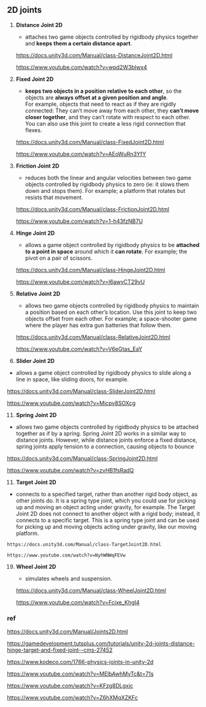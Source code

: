 ## 2D joints
1. **Distance Joint 2D** 
   - attaches two game objects controlled by rigidbody physics together and **keeps them a certain distance apart**.

   https://docs.unity3d.com/Manual/class-DistanceJoint2D.html

   https://www.youtube.com/watch?v=wpd2W3bIwx4
   
3. **Fixed Joint 2D**
   - **keeps two objects in a position relative to each other**, so the objects are **always offset at a given position and angle**. \
     For example, objects that need to react as if they are rigidly connected: They can’t move away from each other, they **can’t move closer together**, and they can’t rotate with respect to each other. You can also use this joint to create a less rigid connection that flexes.
  
   https://docs.unity3d.com/Manual/class-FixedJoint2D.html

   https://www.youtube.com/watch?v=AEoWuRn3YfY

5. **Friction Joint 2D** 
   - reduces both the linear and angular velocities between two game objects controlled by rigidbody physics to zero (ie: it slows them down and stops them). For example; a platform that rotates but resists that movement.
  
   https://docs.unity3d.com/Manual/class-FrictionJoint2D.html

   https://www.youtube.com/watch?v=1-h43fzNB7U

7. **Hinge Joint 2D** 
   - allows a game object controlled by rigidbody physics to be **attached to a point in space** around which it **can rotate**. For example; the pivot on a pair of scissors.
  
   https://docs.unity3d.com/Manual/class-HingeJoint2D.html

   https://www.youtube.com/watch?v=l6awvCT29yU

8. **Relative Joint 2D**
   - allows two game objects controlled by rigidbody physics to maintain a position based on each other’s location. Use this joint to keep two objects offset from each other. For example; a space-shooter game where the player has extra gun batteries that follow them.
  
   https://docs.unity3d.com/Manual/class-RelativeJoint2D.html

   https://www.youtube.com/watch?v=V6eGtas_EaY

10. **Slider Joint 2D** 
   - allows a game object controlled by rigidbody physics to slide along a line in space, like sliding doors, for example.
  
   https://docs.unity3d.com/Manual/class-SliderJoint2D.html

   https://www.youtube.com/watch?v=Micpv8SOXcg

11. **Spring Joint 2D** 
   - allows two game objects controlled by rigidbody physics to be attached together as if by a spring. Spring Joint 2D works in a similar way to distance joints. However, while distance joints enforce a fixed distance, spring joints apply tension to a connection, causing objects to bounce
  
   https://docs.unity3d.com/Manual/class-SpringJoint2D.html

   https://www.youtube.com/watch?v=zvHB1fsRadQ
   
11. **Target Joint 2D** 
   - connects to a specified target, rather than another rigid body object, as other joints do. It is a spring type joint, which you could use for picking up and moving an object acting under gravity, for example. The Target Joint 2D does not connect to another object with a rigid body; instead, it connects to a specific target. This is a spring type joint and can be used for picking up and moving objects acting under gravity, like our moving platform.
  
    https://docs.unity3d.com/Manual/class-TargetJoint2D.html

    https://www.youtube.com/watch?v=NyhWNWqFEVw

19. **Wheel Joint 2D** 
    - simulates wheels and suspension.

    https://docs.unity3d.com/Manual/class-WheelJoint2D.html

    https://www.youtube.com/watch?v=Fcjxe_KhgI4

    
### ref

https://docs.unity3d.com/Manual/Joints2D.html

https://gamedevelopment.tutsplus.com/tutorials/unity-2d-joints-distance-hinge-target-and-fixed-joint--cms-27452

https://www.kodeco.com/1766-physics-joints-in-unity-2d

https://www.youtube.com/watch?v=MElbAwhMvTc&t=71s

https://www.youtube.com/watch?v=KFzg8DLgxic

https://www.youtube.com/watch?v=Z6hXMqXZKFc
